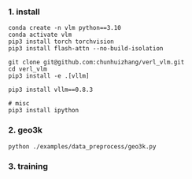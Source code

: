 
### 1. install

```
conda create -n vlm python==3.10
conda activate vlm
pip3 install torch torchvision
pip3 install flash-attn --no-build-isolation

git clone git@github.com:chunhuizhang/verl_vlm.git
cd verl_vlm
pip3 install -e .[vllm]

pip3 install vllm==0.8.3

# misc
pip3 install ipython
```


### 2. geo3k

```
python ./examples/data_preprocess/geo3k.py
```

### 3. training

```

```